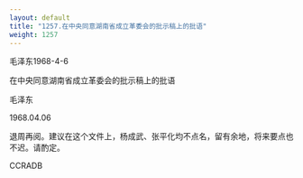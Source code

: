 ```yaml
---
layout: default
title: "1257.在中央同意湖南省成立革委会的批示稿上的批语"
weight: 1257
---
```


毛泽东1968-4-6

在中央同意湖南省成立革委会的批示稿上的批语

毛泽东

1968.04.06

退周再阅。建议在这个文件上，杨成武、张平化均不点名，留有余地，将来要点也不迟。请酌定。

CCRADB

